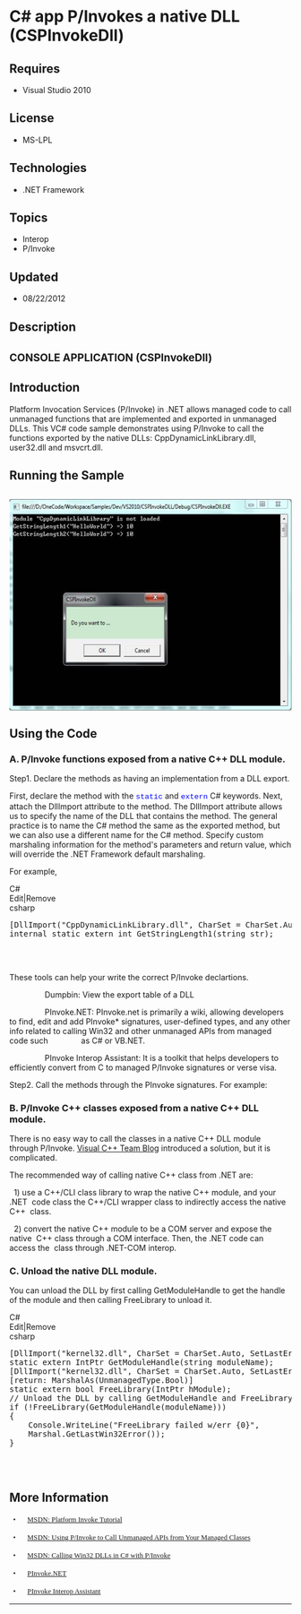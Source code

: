 # C# app P/Invokes a native DLL (CSPInvokeDll)
## Requires
- Visual Studio 2010
## License
- MS-LPL
## Technologies
- .NET Framework
## Topics
- Interop
- P/Invoke
## Updated
- 08/22/2012
## Description

<h2><span style="font-size:14.0pt; line-height:115%">CONSOLE APPLICATION </span><span style="font-size:14.0pt; line-height:115%">(</span><span style="font-size:14.0pt; line-height:115%">CSPInvokeDll</span><span style="font-size:14.0pt; line-height:115%">)
</span></h2>
<h2>Introduction</h2>
<p class="MsoNormal">Platform Invocation Services (P/Invoke) in .NET allows managed code to call unmanaged functions that are implemented and exported in unmanaged DLLs. This VC# code sample demonstrates using P/Invoke to call the functions exported by the
 native DLLs: CppDynamicLinkLibrary.dll, user32.dll and msvcrt.dll.<span style="">
</span></p>
<h2>Running the Sample</h2>
<h2><span style=""><img src="65135-image.png" alt="" width="576" height="377" align="middle">
</span><span style=""></span></h2>
<h2>Using the Code<span style=""> </span></h2>
<h3>A. P/Invoke functions exposed from a native C&#43;&#43; DLL module. </h3>
<p class="MsoNormal">Step1. Declare the methods as having an implementation from a DLL export.
</p>
<p class="MsoNormal">First, declare the method with the <span style="font-size:10.0pt; line-height:115%; font-family:&quot;Courier New&quot;; color:blue">
static</span> and <span style="font-size:10.0pt; line-height:115%; font-family:&quot;Courier New&quot;; color:blue">
extern</span> C# keywords. Next, attach the DllImport attribute to the method. The DllImport attribute allows us to specify the name of the DLL that contains the method. The general practice is to name the C# method the same as the exported method, but we can<span style="">
</span>also use a different name for the C# method. Specify custom marshaling information for the method's parameters and return value, which will override the .NET Framework default marshaling.
</p>
<p class="MsoNormal">For example, </p>
<div class="scriptcode">
<div class="pluginEditHolder" pluginCommand="mceScriptCode">
<div class="title"><span>C#</span></div>
<div class="pluginLinkHolder"><span class="pluginEditHolderLink">Edit</span>|<span class="pluginRemoveHolderLink">Remove</span>
</div>
<span class="hidden">csharp</span>

<pre id="codePreview" class="csharp">
[DllImport(&quot;CppDynamicLinkLibrary.dll&quot;, CharSet = CharSet.Auto, CallingConvention = CallingConvention.Cdecl)]
internal static extern int GetStringLength1(string str);

</pre>
</div>
</div>
<div class="endscriptcode">&nbsp;</div>
<p class="MsoNormal">These tools can help your write the correct P/Invoke declartions.
</p>
<p class="MsoNormal"><span style="">&nbsp;&nbsp;&nbsp;&nbsp;&nbsp;&nbsp;&nbsp;&nbsp;&nbsp;&nbsp;&nbsp;&nbsp;&nbsp;&nbsp;&nbsp;
</span>Dumpbin: View the export table of a DLL </p>
<p class="MsoNormal"><span style="">&nbsp;&nbsp;&nbsp;&nbsp;&nbsp;&nbsp;&nbsp;&nbsp;&nbsp;&nbsp;&nbsp;&nbsp;&nbsp;&nbsp;&nbsp;
</span>PInvoke.NET: PInvoke.net is primarily a wiki, allowing developers to find,
<span style="">e</span>dit and add PInvoke* signatures, user-defined types, and any other info
<span style="">r</span>elated to calling Win32 and other unmanaged APIs from managed code such
<span style="">&nbsp;&nbsp;&nbsp;&nbsp;&nbsp;&nbsp;&nbsp;&nbsp;&nbsp;&nbsp;&nbsp;&nbsp;&nbsp;
</span>as C# or VB.NET.<span style="">&nbsp;&nbsp;&nbsp; </span></p>
<p class="MsoNormal"><span style="">&nbsp;&nbsp;&nbsp;&nbsp;&nbsp;&nbsp;&nbsp;&nbsp;&nbsp;&nbsp;&nbsp;&nbsp;&nbsp;&nbsp;&nbsp;
</span>PInvoke Interop Assistant: It is a toolkit that helps developers to <span style="">
e</span>fficiently convert from C to managed P/Invoke signatures or verse visa. </p>
<p class="MsoNormal">Step2. Call the methods through the PInvoke signatures. For example:
</p>
<h3>B. P/Invoke C&#43;&#43; classes exposed from a native C&#43;&#43; DLL module. </h3>
<p class="MsoNormal">There is no easy way to call the classes in a native C&#43;&#43; DLL module through P/Invoke.
<a href="http://go.microsoft.com/?linkid=9729423.">Visual C&#43;&#43; Team Blog</a> introduced a solution, but it is complicated<span style="">.
</span></p>
<p class="MsoNormal">The recommended way of calling native C&#43;&#43; class from .NET are:
</p>
<p class="MsoNormal"><span style="">&nbsp; </span>1) use a C&#43;&#43;/CLI class library to wrap the native C&#43;&#43; module, and your .NET
<span style="">&nbsp;</span>code class the C&#43;&#43;/CLI wrapper class to indirectly access the native C&#43;&#43;
<span style="">&nbsp;</span>class. </p>
<p class="MsoNormal"><span style="">&nbsp; </span>2) convert the native C&#43;&#43; module to be a COM server and expose the native
<span style="">&nbsp;</span>C&#43;&#43; class through a COM interface. Then, the .NET code can access the
<span style="">&nbsp;</span>class through .NET-COM interop. </p>
<h3>C. Unload the native DLL module. </h3>
<p class="MsoNormal">You can unload the DLL by first calling GetModuleHandle to get the handle of the module and then calling FreeLibrary to unload it.
<span style=""></span></p>
<div class="scriptcode">
<div class="pluginEditHolder" pluginCommand="mceScriptCode">
<div class="title"><span>C#</span></div>
<div class="pluginLinkHolder"><span class="pluginEditHolderLink">Edit</span>|<span class="pluginRemoveHolderLink">Remove</span>
</div>
<span class="hidden">csharp</span>

<pre id="codePreview" class="csharp">
[DllImport(&quot;kernel32.dll&quot;, CharSet = CharSet.Auto, SetLastError = true)]
static extern IntPtr GetModuleHandle(string moduleName);
[DllImport(&quot;kernel32.dll&quot;, CharSet = CharSet.Auto, SetLastError = true)]
[return: MarshalAs(UnmanagedType.Bool)]
static extern bool FreeLibrary(IntPtr hModule);
// Unload the DLL by calling GetModuleHandle and FreeLibrary. 
if (!FreeLibrary(GetModuleHandle(moduleName)))
{
    Console.WriteLine(&quot;FreeLibrary failed w/err {0}&quot;, 
    Marshal.GetLastWin32Error());
}

</pre>
</div>
</div>
<div class="endscriptcode">&nbsp;</div>
<p class="MsoNormal"><span style=""></span></p>
<h2>More Information</h2>
<p class="MsoListParagraphCxSpFirst" style="margin-bottom:0cm; margin-bottom:.0001pt; line-height:normal; text-autospace:none">
<span style="font-size:9.5pt; font-family:NSimSun"></span></p>
<p class="MsoListParagraphCxSpMiddle" style="margin-bottom:0cm; margin-bottom:.0001pt; text-indent:5.0pt; line-height:normal; text-autospace:none">
<span style="font-size:9.5pt; font-family:Symbol"><span style="">&bull;<span style="font:7.0pt &quot;Times New Roman&quot;">&nbsp;&nbsp;&nbsp;&nbsp;&nbsp;&nbsp;&nbsp;&nbsp;
</span></span></span><span style="font-size:9.5pt; font-family:NSimSun"><a href="http://msdn.microsoft.com/en-us/library/aa288468.aspx">MSDN: Platform Invoke Tutorial</a>
</span></p>
<p class="MsoListParagraphCxSpMiddle" style="margin-bottom:0cm; margin-bottom:.0001pt; text-indent:5.0pt; line-height:normal; text-autospace:none">
<span style="font-size:9.5pt; font-family:Symbol"><span style="">&bull;<span style="font:7.0pt &quot;Times New Roman&quot;">&nbsp;&nbsp;&nbsp;&nbsp;&nbsp;&nbsp;&nbsp;&nbsp;
</span></span></span><span style="font-size:9.5pt; font-family:NSimSun"><a href="http://msdn.microsoft.com/en-us/library/aa719104.aspx">MSDN: Using P/Invoke to Call Unmanaged APIs from Your Managed Classes</a>
</span></p>
<p class="MsoListParagraphCxSpMiddle" style="margin-bottom:0cm; margin-bottom:.0001pt; text-indent:5.0pt; line-height:normal; text-autospace:none">
<span style="font-size:9.5pt; font-family:Symbol"><span style="">&bull;<span style="font:7.0pt &quot;Times New Roman&quot;">&nbsp;&nbsp;&nbsp;&nbsp;&nbsp;&nbsp;&nbsp;&nbsp;
</span></span></span><span style="font-size:9.5pt; font-family:NSimSun"><a href="http://msdn.microsoft.com/en-us/magazine/cc164123.aspx">MSDN: Calling Win32 DLLs in C# with P/Invoke</a>
</span></p>
<p class="MsoListParagraphCxSpMiddle" style="margin-bottom:0cm; margin-bottom:.0001pt; text-indent:5.0pt; line-height:normal; text-autospace:none">
<span style="font-size:9.5pt; font-family:Symbol"><span style="">&bull;<span style="font:7.0pt &quot;Times New Roman&quot;">&nbsp;&nbsp;&nbsp;&nbsp;&nbsp;&nbsp;&nbsp;&nbsp;
</span></span></span><span style="font-size:9.5pt; font-family:NSimSun"><a href="http://www.pinvoke.net/">PInvoke.NET</a>
</span></p>
<p class="MsoListParagraphCxSpMiddle" style="margin-bottom:0cm; margin-bottom:.0001pt; text-indent:5.0pt; line-height:normal; text-autospace:none">
<span style="font-size:9.5pt; font-family:Symbol"><span style="">&bull;<span style="font:7.0pt &quot;Times New Roman&quot;">&nbsp;&nbsp;&nbsp;&nbsp;&nbsp;&nbsp;&nbsp;&nbsp;
</span></span></span><span style="font-size:9.5pt; font-family:NSimSun"><a href="http://www.codeplex.com/clrinterop">PInvoke Interop Assistant</a>
</span></p>
<p class="MsoListParagraphCxSpLast"></p>
<hr>
<div><a href="http://go.microsoft.com/?linkid=9759640" style="margin-top:3px"><img alt="" src="http://bit.ly/onecodelogo">
</a></div>
